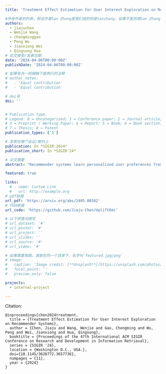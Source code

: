 ```yaml
---
title: 'Treatment Effect Estimation for User Interest Exploration on Recommender Systems'

#所有作者的列表，假设作者San Zhang是我们组的则是sanzhang，如果不是则填San Zhang
authors:
  - jiajuchen
  - Wenjie Wang
  - chongminggao
  - Peng Wu
  - Jianxiong Wei
  - Qingsong Hua
# 论文接受/发表日期
date: '2024-04-06T00:00:00Z'
publishDate: '2024-04-06T00:00:00Z'

# 如果有共一则接触下面两行的注释
# author_notes:
#   - 'Equal contribution'
#   - 'Equal contribution'

# doi号
doi: ''


# Publication type.
# Legend: 0 = Uncategorized; 1 = Conference paper; 2 = Journal article;
# 3 = Preprint / Working Paper; 4 = Report; 5 = Book; 6 = Book section;
# 7 = Thesis; 8 = Patent
publication_types: ['1']

# 发表在哪个会议/期刊上
publication: In *SIGIR 2024* 
publication_short: In *SIGIR'24* 

# 论文摘要
abstract: "Recommender systems learn personalized user preferences from user feedback like clicks. However, user feedback is usually biased towards partially observed interests, leaving many users’ hidden interests unexplored. Existing approaches typically mitigate the bias, increase recommendation diversity, or use bandit algorithms to balance exploration-exploitation trade-offs. Nevertheless, they fail to consider the potential rewards of recommending different categories of items and lack the global scheduling of allocating top-𝑁 recommendations to categories, leading to suboptimal exploration. In this work, we propose an Uplift model-based Recommender (UpliftRec) framework, which regards top-𝑁 recommendation as a treatment optimization problem. UpliftRec estimates the treatment effects, i.e., the click-through rate (CTR) under different category exposure ratios, by using observational user feedback. UpliftRec calculates group-level treatment effects to discover users’ hidden interests with high CTR rewards and leverages inverse propensity weighting to alleviate confounder bias. Thereafter, UpliftRec adopts a dynamic programming method to calculate the optimal treatment for overall CTR maximization. We implement UpliftRec on different backend models and conduct extensive experiments on three datasets. The empirical results validate the effectiveness of UpliftRec in discovering users’ hidden interests while achieving superior recommendation accuracy."

featured: true

links:
  # - name: Custom Link
  #   url: http://example.org
# pdf链接
url_pdf: 'https://arxiv.org/abs/2405.08582' 
# 代码链接
url_code: 'https://github.com/Jiaju-Chen/UpliftRec'

# 以下视情况填写
# url_dataset: '#'
# url_poster: '#'
# url_project: ''
# url_slides: ''
# url_source: '#'
# url_video: '#'

# 如果需要放图，请放在同一个目录下，名字叫`featured.jpg/png` 
# image:
#   caption: 'Image credit: [**Unsplash**](https://unsplash.com/photos/pLCdAaMFLTE)'
#   focal_point: ''
#   preview_only: false

projects:
  - internal-project

---
```


Citation:
```
@inproceedings{chen2024treatment,
  title = {Treatment Effect Estimation for User Interest Exploration on Recommender Systems},
  author = {Chen, Jiaju and Wang, Wenjie and Gao, Chongming and Wu, Peng and Wei, Jianxiong and Hua, Qingsong},
  booktitle = {Proceedings of the 47th International ACM SIGIR Conference on Research and Development in Information Retrieval},
  series = {SIGIR '24},
  location = {Washington D.C., USA.},
  doi={10.1145/3626772.3657736},
  numpages = {11},
  year = {2024}
}
```

<!-- url = {https://dl.acm.org/doi/10.1145/3626772.3657736},
doi = {}, -->

